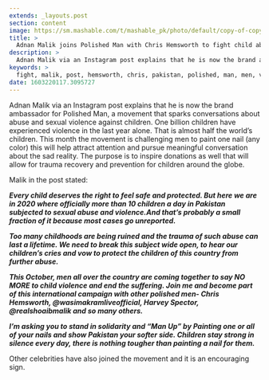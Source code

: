 ```yaml
--- 
extends: _layouts.post 
section: content 
image: https://sm.mashable.com/t/mashable_pk/photo/default/copy-of-copy-of-copy-of-4-februaryt-31_463s.1200.png 
title: > 
  Adnan Malik joins Polished Man with Chris Hemsworth to fight child abuse 
description: > 
  Adnan Malik via an Instagram post explains that he is now the brand ambassador for Polished Man, a movement that sparks conversations about abuse and sexual violence against children.The purpose is to inspire donations as well that will allow for trauma recovery and prevention for children around the globe.Too many childhoods are being ruined and the trauma of such abuse can last a lifetime.This October, men all over the country are coming together to say NO MORE to child violence and end the suffering.Join me and become part of this international campaign with other polished men- Chris Hemsworth, @wasimakramliveofficial, Harvey Spector, @realshoaibmalik and so many others. 
keywords: > 
  fight, malik, post, hemsworth, chris, pakistan, polished, man, men, violence, movement, abuse, adnan, children, sexual, trauma, child, joins 
date: 1603220117.3095727 
--- 
```

<div><p>Adnan Malik via an Instagram post explains that he is now the brand ambassador for Polished Man, a movement that sparks conversations about abuse and sexual violence against children. One billion children have experienced violence in the last year alone. That is almost half the world&#8217;s children. This month the movement is challenging men to paint one nail (any color) this will help attract attention and pursue meaningful conversation about the sad reality. The purpose is to inspire donations as well that will allow for trauma recovery and prevention for children around the globe.</p>

<p>Malik in the post stated:</p>

<p><strong><i>Every child deserves the right to feel safe and protected. But here we are in 2020 where officially more than 10 children a day in Pakistan subjected to sexual abuse and violence.And that&#8217;s probably a small fraction of it because most cases go unreported.</i></strong></p>

<p><strong><i>Too many childhoods are being ruined and the trauma of such abuse can last a lifetime. We need to break this subject wide open, to hear our children&#8217;s cries and vow to protect the children of this country from further abuse.</i></strong></p>

 

<p><strong><i>This October, men all over the country are coming together to say NO MORE to child violence and end the suffering. Join me and become part of this international campaign with other polished men- Chris Hemsworth, @wasimakramliveofficial, Harvey Spector, @realshoaibmalik and so many others.</i></strong></p>

<p><strong><i>I&#8217;m asking you to stand in solidarity and &#8220;Man Up&#8221; by Painting one or all of your nails and show Pakistan your softer side. Children stay strong in silence every day, there is nothing tougher than painting a nail for them.</i></strong></p>

<p>Other celebrities have also joined the movement and it is an encouraging sign.</p>

 

<p> </p>
  
  </div>